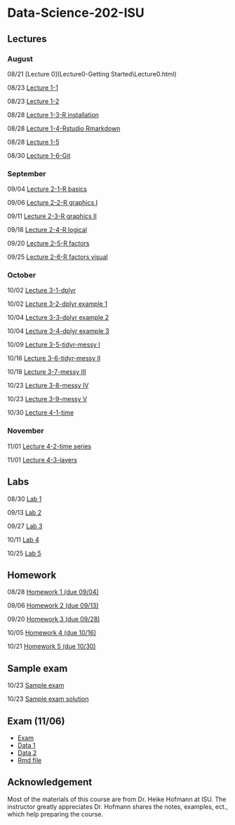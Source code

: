 # Data-Science-202-ISU
<!--- Data Science 202 course at Iowa State University, Fall 2018. --->

## Lectures

### August

08/21 [Lecture 0](Lecture0-Getting Started\Lecture0.html)

08/23 [Lecture 1-1](Lecture1_collaborative-environment\01b_favorite-topics.html)

08/23 [Lecture 1-2](Lecture1_collaborative-environment\01_test-case.html)

08/28 [Lecture 1-3-R installation](Lecture1_collaborative-environment\R-installation.html)

08/28 [Lecture 1-4-Rstudio Rmarkdown](Lecture1_collaborative-environment\03_rmarkdown.html)

08/28 [Lecture 1-5](Lecture1_collaborative-environment\02_test-case-solution.html)

08/30 [Lecture 1-6-Git](Lecture1_collaborative-environment\04_git.html)

### September

09/04 [Lecture 2-1-R basics](Lecture2-R-basics\01_r-basics.html)

09/06 [Lecture 2-2-R graphics I](Lecture2-R-basics\02_r-graphics.html)

09/11 [Lecture 2-3-R graphics II](Lecture2-R-basics\03_r-graphics.html)

09/18 [Lecture 2-4-R logical](Lecture2-R-basics\04_logical.html)

09/20 [Lecture 2-5-R factors](Lecture2-R-basics\05_factors.html)

09/25 [Lecture 2-6-R factors visual](Lecture2-R-basics\06_vis-factor.html)

### October

10/02 [Lecture 3-1-dplyr](03_tidyverse\01_dplyr.html)

10/02 [Lecture 3-2-dplyr example 1](03_tidyverse\02_dplyr-examples.html)

10/04 [Lecture 3-3-dplyr example 2](03_tidyverse\03_dplyr-examples.html)

10/04 [Lecture 3-4-dplyr example 3](03_tidyverse\04_dplyr-examples.html)

10/09 [Lecture 3-5-tidyr-messy I](03_tidyverse\05_tidyr.html)

10/16 [Lecture 3-6-tidyr-messy II](03_tidyverse\06_tidyr.html)

10/18 [Lecture 3-7-messy III](03_tidyverse\07-messy-3.html)

10/23 [Lecture 3-8-messy IV](03_tidyverse\08-messy-4.html)

10/23 [Lecture 3-9-messy V](03_tidyverse\09_missing-values.html)

10/30 [Lecture 4-1-time](04_date-time-space\01_date-and-time.html)

### November

11/01 [Lecture 4-2-time series](04_date-time-space\02_time-series.html)

11/01 [Lecture 4-3-layers](04_date-time-space\03_layers.html)

## Labs

08/30 [Lab 1](Lab\lab01.html)

09/13 [Lab 2](Lab\lab02.html)

09/27 [Lab 3](Lab\lab03.html)

10/11 [Lab 4](Lab\lab04.html)

10/25 [Lab 5](Lab\lab05.html)

## Homework

08/28 [Homework 1 (due 09/04)](Homework\homework01.html)

09/06 [Homework 2 (due 09/13)](Homework\homework02.html)

09/20 [Homework 3 (due 09/28)](Homework\homework03.html)

10/05 [Homework 4 (due 10/16)](Homework\homework04.html)

10/21 [Homework 5 (due 10/30)](Homework\homework05.html)

## Sample exam

10/23 [Sample exam](exams\exam-sample.html)

10/23 [Sample exam solution](exams\exam-sample-solution.html)

## Exam (11/06)

- [Exam](exams\Exam-2018.html)
- [Data 1](exams\Iowa_Liquor_Stores.csv)
- [Data 2](exams\Story_County_Liquor_Sales_New.csv)
- [Rmd file](exams\Exam-2018.Rmd)

## Acknowledgement
Most of the materials of this course are from Dr. Heike Hofmann at ISU. The instructor greatly appreciates Dr. Hofmann shares the notes, examples, ect., which help preparing the course. 

